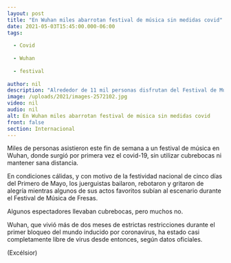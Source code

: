 ```yaml
---
layout: post
title: "En Wuhan miles abarrotan festival de música sin medidas covid"
date: 2021-05-03T15:45:00.000-06:00
tags:
  
  - Covid
  
  - Wuhan
  
  - festival
  
author: nil
description: "Alrededor de 11 mil personas disfrutan del Festival de Música de Fresas de Wuhan, donde se originó el covid-19, sin utilizar cubrebocas ni mantener sana distancia"
image: /uploads/2021/images-2572102.jpg
video: nil
audio: nil
alt: En Wuhan miles abarrotan festival de música sin medidas covid
front: false
section: Internacional
---
```


Miles de personas asistieron este fin de semana a un festival de música en Wuhan, donde surgió por primera vez el covid-19, sin utilizar cubrebocas ni mantener sana distancia.

En condiciones cálidas, y con motivo de la festividad nacional de cinco días del Primero de Mayo, los juerguistas bailaron, rebotaron y gritaron de alegría mientras algunos de sus actos favoritos subían al escenario durante el Festival de Música de Fresas.

Algunos espectadores llevaban cubrebocas, pero muchos no.

Wuhan, que vivió más de dos meses de estrictas restricciones durante el primer bloqueo del mundo inducido por coronavirus, ha estado casi completamente libre de virus desde entonces, según datos oficiales.

(Excélsior)

